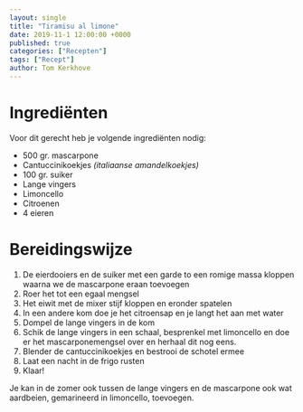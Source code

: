 ```yaml
---
layout: single
title: "Tiramisu al limone"
date: 2019-11-1 12:00:00 +0000
published: true
categories: ["Recepten"]
tags: ["Recept"]
author: Tom Kerkhove
---
```


# Ingrediënten
Voor dit gerecht heb je volgende ingrediënten nodig:

- 500 gr. mascarpone
- Cantuccinikoekjes *(italiaanse amandelkoekjes)*
- 100 gr. suiker
- Lange vingers
- Limoncello
- Citroenen
- 4 eieren

# Bereidingswijze

1. De eierdooiers en de suiker met een garde to een romige massa kloppen waarna we de mascarpone eraan toevoegen
2. Roer het tot een egaal mengsel
3. Het eiwit met de mixer stijf kloppen en eronder spatelen
4. In een andere kom doe je het citroensap en je langt het aan met water
5. Dompel de lange vingers in de kom
6. Schik de lange vingers in een schaal, besprenkel met limoncello en doe er het mascarponemengsel over en herhaal dit nog eens.
7. Blender de cantuccinikoekjes en bestrooi de schotel ermee
8. Laat een nacht in de frigo rusten
9. Klaar!

Je kan in de zomer ook tussen de lange vingers en de mascarpone ook wat aardbeien, gemarineerd in limoncello, toevoegen.
